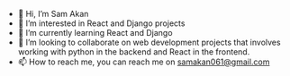 - 👋 Hi, I’m Sam Akan
- 👀 I’m interested in React and Django projects
- 🌱 I’m currently learning React and Django
- 💞️ I’m looking to collaborate on web development projects that involves working with python in the backend and React in the frontend.
- 📫 How to reach me, you can reach me on samakan061@gmail.com


